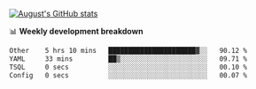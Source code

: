 
[![August's GitHub stats](https://github-readme-stats.vercel.app/api?username=zou-weidong&show_icons=true&theme=radical)](https://github.com/zou-weidong)


📊 **Weekly development breakdown**
<!--START_SECTION:waka-->

```txt
Other    5 hrs 10 mins   ██████████████████████▓░░   90.12 %
YAML     33 mins         ██▒░░░░░░░░░░░░░░░░░░░░░░   09.71 %
TSQL     0 secs          ░░░░░░░░░░░░░░░░░░░░░░░░░   00.10 %
Config   0 secs          ░░░░░░░░░░░░░░░░░░░░░░░░░   00.07 %
```

<!--END_SECTION:waka-->
